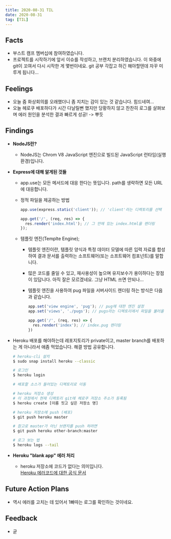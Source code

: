 ```yaml
---
title: 2020-08-31 TIL
date: 2020-08-31
tag: [TIL]
---
```


## Facts

- 부스트 캠프 멤버십에 참여하였습니다.
- 프로젝트를 시작하기에 앞서 이슈를 작성하고, 브랜치 분리하였습니다. 이 와중에 git이 꼬여서 다시 시작한 게 몇번이네요. git 공부 각잡고 하긴 해야할텐데 자꾸 미루게 됩니다...

## Feelings

- 오늘 줌 화상회의를 오래했더니 좀 지치는 감이 있는 것 같습니다. 힘드네여...
- 오늘 헤로쿠 배포하다가 시간 다날릴뻔 했지만 당황하지 않고 찬찬히 로그를 살펴보며 에러 원인을 분석한 결과 빠르게 성공! -> 뿌듯

## Findings

- **NodeJS란?**
  - NodeJS는 Chrom V8 JavaScript 엔진으로 빌드된 JavaScript 런타임(실행 환경)입니다.
- **Express에 대해 알게된 것들**
  - app.use는 모든 메서드에 대응 한다는 뜻입니다. path를 생략하면 모든 URL에 대응합니다.
  - 정적 파일을 제공하는 방법

      ```js
      app.use(express.static('client')); // 'client'라는 디렉토리를 선택

      app.get('/', (req, res) => {
        res.render('index.html'); // 그 안에 있는 index.html을 렌더링
      });
      ```

  - 템플릿 엔진(Templte Engine);
    - 템플릿 엔진이란, 템플릿 양식과 특정 데이터 모델에 따른 입력 자료를 합성하여 결과 문서를 출력하는 소프트웨어(또는 소프트웨어 컴포넌트)를 말합니다.
    - 많은 코드를 줄일 수 있고, 재사용성이 높으며 유지보수가 용이하다는 장점이 있답니다. 아직 잘은 모르겠네요. 그냥 HTML 쓰면 안되나...
    - 템플릿 엔진을 사용하여 pug 파일을 서버사이드 렌더링 하는 방식은 다음과 같습니다.

      ```js
      app.set('view engine', 'pug'); // pug에 대한 엔진 설정
      app.set('views', './pugs'); // pugs라는 디렉토리에서 파일을 불러올 것임

      app.get('/', (req, res) => {
        res.render('index'); // index.pug 렌더링
      })
      ```

- Heroku 배포를 해야하는데 레포지토리가 private이고, master branch를 배포하는 게 아니라서 애좀 먹었습니다. 해결 방법 공유합니다.
  
  ```bash
  # heroku-cli 설치
  $ sudo snap install heroku --classic
  
  # 로그인
  $ heroku login
  
  # 배포할 소스가 들어있는 디렉토리로 이동

  # heroku 저장소 생성
  # 이 과정에서 현재 디렉토리 git에 헤로쿠 저장소 주소가 등록됨
  $ heroku create [이름 짓고 싶은 저장소 명]
  
  # heroku 저장소에 push (배포)
  $ git push heroku master

  # 참고로 master가 아닌 브랜치를 push 하려면
  $ git push heroku other-branch:master

  # 로그 보는 법
  $ heroku logs --tail
  ```

- **Heroku "blank app" 에러 처리**
  - heroku 저장소에 코드가 없다는 의미입니다.  
    [Heroku 에러코드에 대한 공식 문서](https://devcenter.heroku.com/articles/git#deploying-code)

## Future Action Plans

- 역시 에러를 고치는 데 있어서 1빠따는 로그를 확인하는 것이네요.

## Feedback

- 굳
